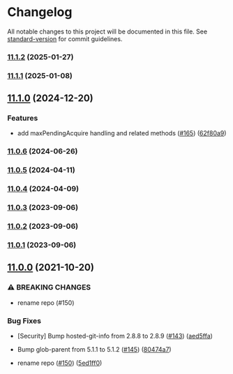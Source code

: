 # Changelog

All notable changes to this project will be documented in this file. See [standard-version](https://github.com/conventional-changelog/standard-version) for commit guidelines.

### [11.1.2](https://github.com/mojaloop/database-lib/compare/v11.1.1...v11.1.2) (2025-01-27)

### [11.1.1](https://github.com/mojaloop/database-lib/compare/v11.1.0...v11.1.1) (2025-01-08)

## [11.1.0](https://github.com/mojaloop/database-lib/compare/v11.0.6...v11.1.0) (2024-12-20)


### Features

* add maxPendingAcquire handling and related methods ([#165](https://github.com/mojaloop/database-lib/issues/165)) ([62f80a9](https://github.com/mojaloop/database-lib/commit/62f80a99b922a86d7a8b711c9d58f2ac89ac7d12))

### [11.0.6](https://github.com/mojaloop/database-lib/compare/v11.0.5...v11.0.6) (2024-06-26)

### [11.0.5](https://github.com/mojaloop/database-lib/compare/v11.0.4...v11.0.5) (2024-04-11)

### [11.0.4](https://github.com/mojaloop/database-lib/compare/v11.0.3...v11.0.4) (2024-04-09)

### [11.0.3](https://github.com/mojaloop/database-lib/compare/v11.0.2...v11.0.3) (2023-09-06)

### [11.0.2](https://github.com/mojaloop/database-lib/compare/v11.0.1...v11.0.2) (2023-09-06)

### [11.0.1](https://github.com/mojaloop/database-lib/compare/v11.0.0...v11.0.1) (2023-09-06)

## [11.0.0](https://github.com/mojaloop/database-lib/compare/v10.7.0...v11.0.0) (2021-10-20)


### ⚠ BREAKING CHANGES

* rename repo (#150)

### Bug Fixes

* [Security] Bump hosted-git-info from 2.8.8 to 2.8.9 ([#143](https://github.com/mojaloop/database-lib/issues/143)) ([aed5ffa](https://github.com/mojaloop/database-lib/commit/aed5ffa7debe3bc9cad023548e2e877f680c79b3))
* Bump glob-parent from 5.1.1 to 5.1.2 ([#145](https://github.com/mojaloop/database-lib/issues/145)) ([80474a7](https://github.com/mojaloop/database-lib/commit/80474a76dcffcb3b1cfceaff09befc1ea033b29b))


* rename repo ([#150](https://github.com/mojaloop/database-lib/issues/150)) ([5ed1ff0](https://github.com/mojaloop/database-lib/commit/5ed1ff0837ce736ab7f1cbb89607945774356b4e))
